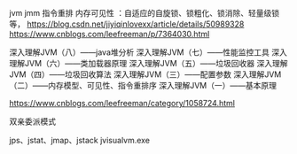jvm 
jmm
指令重排
内存可见性
：自适应的自旋锁、锁粗化、锁消除、轻量级锁等，
https://blog.csdn.net/jiyiqinlovexx/article/details/50989328
https://www.cnblogs.com/leefreeman/p/7364030.html


深入理解JVM（八）——java堆分析
深入理解JVM（七）——性能监控工具
深入理解JVM（六）——类加载器原理
深入理解JVM（五）——垃圾回收器
深入理解JVM（四）——垃圾回收算法
深入理解JVM（三）——配置参数
深入理解JVM（二）——内存模型、可见性、指令重排序
深入理解JVM（一）——基本原理

https://www.cnblogs.com/leefreeman/category/1058724.html

双亲委派模式

jps、jstat、jmap、jstack 
jvisualvm.exe